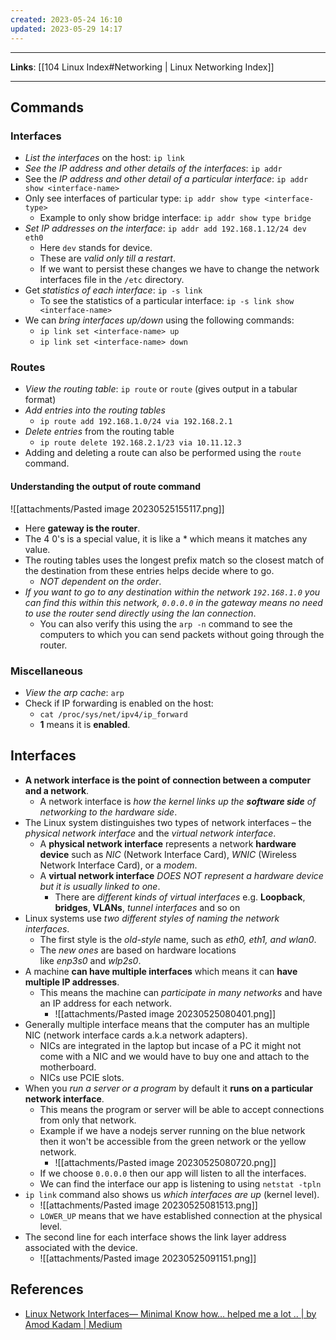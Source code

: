 ```yaml
---
created: 2023-05-24 16:10
updated: 2023-05-29 14:17
---
```

---
**Links**: [[104 Linux Index#Networking | Linux Networking Index]]

---
## Commands
### Interfaces
- *List the interfaces* on the host: `ip link`
- *See the IP address and other details of the interfaces*: `ip addr`
- See the *IP address and other detail of a particular interface*: `ip addr show <interface-name>`
- Only see interfaces of particular type: `ip addr show type <interface-type>`
	- Example to only show bridge interface: `ip addr show type bridge`
- *Set IP addresses on the interface*: `ip addr add 192.168.1.12/24 dev eth0`
	- Here `dev` stands for device.
	- These are *valid only till a restart*.
	- If we want to persist these changes we have to change the network interfaces file in the `/etc` directory.
- Get *statistics of each interface*: `ip -s link`
	- To see the statistics of a particular interface: `ip -s link show <interface-name>`
- We can *bring interfaces up/down* using the following commands:
	- `ip link set <interface-name> up`
	- `ip link set <interface-name> down`

### Routes
- *View the routing table*: `ip route` or `route` (gives output in a tabular format)
- *Add entries into the routing tables* 
	- `ip route add 192.168.1.0/24 via 192.168.2.1`
- *Delete entries* from the routing table
	- `ip route delete 192.168.2.1/23 via 10.11.12.3`
- Adding and deleting a route can also be performed using the `route` command.

#### Understanding the output of route command
![[attachments/Pasted image 20230525155117.png]]
- Here **gateway is the router**. 
- The 4 0's is a special value, it is like a * which means it matches any value. 
- The routing tables uses the longest prefix match so the closest match of the destination from these entries helps decide where to go. 
	- *NOT dependent on the order*.
- *If you want to go to any destination within the network `192.168.1.0` you can find this within this network, `0.0.0.0` in the gateway means no need to use the router send directly using the lan connection*. 
	- You can also verify this using the `arp -n` command to see the computers to which you can send packets without going through the router.

### Miscellaneous
- *View the arp cache*: `arp`
- Check if IP forwarding is enabled on the host: 
	- `cat /proc/sys/net/ipv4/ip_forward`
	- **1** means it is **enabled**.

## Interfaces
- **A network interface is the point of connection between a computer and a network**. 
	- A network interface is *how the kernel links up the **software side** of networking to the hardware side*.
- The Linux system distinguishes two types of network interfaces – the *physical network interface* and the *virtual network interface*.
	- A **physical network interface** represents a network **hardware device** such as *NIC* (Network Interface Card), *WNIC* (Wireless Network Interface Card), or a *modem*.
	- A **virtual network interface** *DOES NOT represent a hardware device but it is usually linked to one*.
		- There are *different kinds of virtual interfaces* e.g. **Loopback**, **bridges**, **VLANs**, *tunnel interfaces* and so on
- Linux systems use *two different styles of naming the network interfaces*. 
	- The first style is the *old-style* name, such as *eth0, eth1, and wlan0*. 
	- The *new ones* are based on hardware locations like _enp3s0_ and _wlp2s0_.
- A machine **can have multiple interfaces** which means it can **have multiple IP addresses**.
	- This means the machine can *participate in many networks* and have an IP address for each network.
		- ![[attachments/Pasted image 20230525080401.png]]
- Generally multiple interface means that the computer has an multiple NIC (network interface cards a.k.a network adapters).
	- NICs are integrated in the laptop but incase of a PC it might not come with a NIC and we would have to buy one and attach to the motherboard.
	- NICs use PCIE slots.
- When you *run a server or a program* by default it **runs on a particular network interface**.
	- This means the program or server will be able to accept connections from only that network.
	- Example if we have a nodejs server running on the blue network then it won't be accessible from the green network or the yellow network.
		- ![[attachments/Pasted image 20230525080720.png]]
	- If we choose `0.0.0.0` then our app will listen to all the interfaces.
	- We can find the interface our app is listening to using `netstat -tpln`
- `ip link` command also shows us *which interfaces are up* (kernel level).
	- ![[attachments/Pasted image 20230525081513.png]]
	- `LOWER_UP` means that we have established connection at the physical level.
- The second line for each interface shows the link layer address associated with the device.
	- ![[attachments/Pasted image 20230525091151.png]] 

## References
- [Linux Network Interfaces— Minimal Know how… helped me a lot .. | by Amod Kadam | Medium](https://amod-kadam.medium.com/linux-network-interface-s-minimal-know-how-helped-me-a-lot-168547b471d9)